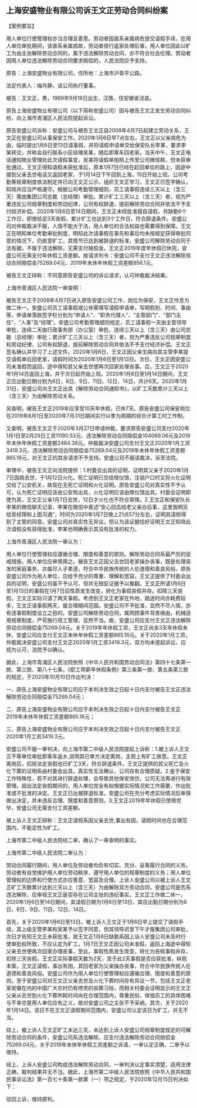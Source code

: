 ## 上海安盛物业有限公司诉王文正劳动合同纠纷案



【案例要旨】

用人单位行使管理权亦当合理且善意。劳动者因直系亲属病危提交请假手续，在用人单位审批期间，该直系亲属病故，劳动者径行返家处理后事，用人单位因此以旷工为由主张解除劳动合同的，属于违法解除劳动合同，亦不符合社会伦理。劳动者因用人单位违法解除劳动合同要求赔偿的，人民法院应予支持。



原告：上海安盛物业有限公司，住所地：上海市沪青平公路。

法定代表人：梅月静，该公司执行董事。

被告：王文正，男，1969年9月18日出生，汉族，住安徽省泾县。

原告上海安盛物业有限公司（以下简称安盛公司）因与被告王文正发生劳动合同纠纷，向上海市青浦区人民法院提起诉讼。



原告安盛公司诉称：安盛公司与被告王文正自2008年4月7日起建立劳动关系，王文正在安盛公司从事保安工作。2020年1月6日早7点左右，王文正以父亲病危为由，临时提出1月6日至13日请事假，并将请假申请单交给保安队长李某，要求李某转交，并称会自行联系小区经理吴某，随后即乘车回老家。当天中午，王文正电话通知物业管理处此次请假事宜，吴某将请假单拍照上传至公司微信群，但未获审批通过。王文正得知请假未获批准后，原本1月7日已经在赶回单位的路上，因途中接到父亲去世电话又返回老家，于1月14日下午回到上海，15日开始上班。公司考勤等规章制度依法制定并已向王文正公示，组织王文正学习，王文正已签字确认，知晓并应当严格遵守。根据公司考勤管理细则，员工请事假连续三天以上（含三天）需由集团公司总裁（总经理）审批。累计旷工三天以上（含三天）者，视为严重违反公司规章制度和劳动纪律，公司有权辞退，提前解除劳动合同并依法不予支付经济补偿。2020年1月6日至14日期间，王文正未经批准擅自请假，共缺勤6个工作日，即使给足3天丧假，累计旷工也达到3个工作日，符合辞退条件。安盛公司对仲裁裁决不服，人情不能大于法，用人单位的合法权益也需要得到保障。王文正在明知单位考勤审批制度，明知此次请事假在事先和事后均未按规定获得审批同意的情况下，仍故意旷工，其情节已达到被辞退的标准，安盛公司解除劳动合同于法有据，不属于违法解除，无需支付赔偿金。王文正2019年度年休假已休完，安盛公司无需支付年休假工资差额。故请求判令：安盛公司不支付王文正违法解除劳动合同赔偿金75269.04元、2019年未休年休假工资差额856.1元。

被告王文正辩称：不同意原告安盛公司的诉讼请求，认可仲裁裁决结果。



上海市青浦区人民法院一审查明：

被告王文正于2008年4月7日进入原告安盛公司工作，岗位为保安，王文正作息为做二休一。安盛公司员工请事假或公休需填写请假申请单，写明假别、时间、事由等，申请单落款签字栏分别为“申请人”、“职务代理人”、“主管部门”、“部门主任”、“人事”及“经理”。安盛公司考勤管理细则规定，员工请事假一天由主管领导审批，连续二天由行政事务部（办公室）审批，连续三天以上（含三天）由公司总裁（总经理）审批；累计旷工三天以上（含三天）者，视为严重违反公司规章制度和劳动纪律，公司有权辞退，提前解除劳动合同并依法不予支付经济补偿。王文正签名确认并学习了上述文件。2020年1月6日，王文正因父亲生病向其主管李某提交请假单后回老家，请假时间为2020年1月6日至1月13日。次日，王文正因安盛公司未准假而返回，途中得知其父亲去世便再次回家处理丧事。后，王文正于2020年1月14日返回上海，并于次日起开始上班。2020年1月6日至1月14日期间，王文正应出勤日期分别为6日、8日、9日、11日、12日、14日，共计6天。2020年1月31日，安盛公司向王文正出具《解除劳动合同通知书》，以旷工天数累计三天以上（含三天）为由解除劳动关系。

另查明，被告王文正2019年应享受10天年休假，已休7天。原告安盛公司保安岗位在2019年8月1日至2020年7月31日期间实行以季为周期的综合计算工时工作制。

又查明，被告王文正于2020年3月27日申请仲裁，要求原告安盛公司支付2020年1月1日至2月29日工资11190.53元、违法解除劳动合同赔偿金104069.06元及2019年未休年休假工资差额2464.38元。仲裁裁决安盛公司支付王文正2020年1月工资3419.3元、违法解除劳动合同赔偿金75269.04元及2019年未休年休假工资差额865.16元，对王文正的其余请求不予支持。安盛公司不服该裁决，诉至法院。

审理中，被告王文正向法院提供：1.村委会出具的证明，证明其父亲于2020年1月7日因病去世，于1月12日火化。死亡证明已交给殡仪馆，注销户口时又将火化证明交给了公安机关，故现在无死亡证明和火化证明。原告安盛公司对真实性不予认可，认为死亡证明应该由公安局出具，火化证明应该由殡仪馆出具。村委会证明即使为真，王文正父亲1月7日去世，12日才火化也不符合常理。2.王文正和保安队长李某的微信聊天记录，李某在微信中表述“安心回去给老父亲办后事，这里我明天给吴经理和上面沟通”，时间为2020年1月7日晚上21点57分左右，证明其请假得到了主管的同意。安盛公司对真实性无异议。但认为该证据恰好证明王文正知晓此次请假没有获得批准，李某也明确表示其没有批准的权力。



上海市青浦区人民法院一审认为：

用人单位行使管理权应遵循合理、限度和善意的原则。解除劳动合同系最严厉的惩戒措施，用人单位应审慎用之。被告王文正因父去世回老家操办丧事，既是处理突发的家庭事务，亦属尽人子孝道，符合中华民族传统的人伦道德和善良风俗。原告安盛公司作为用人单位，应给予充分的尊重、理解和宽容。王文正提供了村委会出具的证明，安盛公司虽不予认可，但并无相反证据予以推翻。王文正所请1月6日至1月13日的事假在1月7日后性质发生改变，转化为事假丧假并存。扣除三天丧假，王文正实际只请了两天事假。考虑到王文正老家在外地，路途时间亦耗费较多，王文正请事假两天，属合理期间范围。安盛公司不予批准，显然不尽人情，亦有违事假制度设立之目的。安盛公司解除劳动合同，属罔顾事件背景缘由，机械适用规章制度，严苛施行用工管理，显然不当。故，安盛公司应支付王文正违法解除劳动合同赔偿金75269.04元。关于2019年年休假工资，王文正尚余3天年休假未休，安盛公司应支付王文正未休年休假工资差额865.16元。关于2020年1月工资，仲裁裁决安盛公司支付王文正2020年1月工资3419.3元，双方均未提起诉讼，应视为认可，法院予以确认。



据此，上海市青浦区人民法院依照《中华人民共和国劳动合同法》第四十七条第一款、第三款、第八十七条，《职工带薪年休假条例》第三条第一款、第五条第三款的规定，于2020年10月10日作出判决：

一、原告上海安盛物业有限公司应于本判决生效之日起十日内支付被告王文正违法解除劳动合同赔偿金75269.04元；

二、原告上海安盛物业有限公司应于本判决生效之日起十日内支付被告王文正2019年未休年休假工资差额865.16元；

三、原告上海安盛物业有限公司应于本判决生效之日起十日内支付被告王文正2020年1月工资3419.3元。



安盛公司不服一审判决，向上海市第二中级人民法院提起上诉称：1.被上诉人王文正不等单位审批即乘车返乡,说明其已单方决定离岗，主观上有旷工故意。王文正离岗后，扣除法定丧假也已旷工3天，符合辞退条件。王文正提供的其父死亡及火化下葬的证明系由村委会出具，真实性无法确认，公司存有合理质疑。2.鉴于保安工作特殊性，若不对其进行辞退处理，会导致其他保安效仿，公司无法再进行有效管理。超出法定丧假期间的，用人单位完全有权根据实际情况和工作需要，作出批准或不批准的决定。王文正已达被辞退标准，安盛公司在充分考虑实际情况后审慎做出决定，并未违反合理、限度和善意原则。3.王文正2019年年休假已使用完毕，安盛公司无需支付工资差额。

被上诉人王文正辩称：王文正请假系因父亲去世,事出有因，请假时间也在合理范围内，不能定性为旷工。



上海市第二中级人民法院经二审，确认了一审查明的事实。

上海市第二中级人民法院二审认为：

劳动合同履行期间，用人单位及劳动者均负有切实、充分、妥善履行合同的义务。劳动者有自觉维护用人单位劳动秩序，遵守用人单位的规章制度的义务；用人单位管理权的边界和行使方式亦应善意、宽容及合理。上诉人安盛公司以被上诉人王文正旷工天数累计达到三天以上（含三天）为由解除双方劳动合同，安盛公司是否系违法解除，应审视王文正是否存在公司主张的违纪事实。王文正工作做二休一，2020年1月6日至14日期间，其请假日期为1月6日至13日，其应出勤日期分别为6日、8日、9日、11日、12日、14日。

首先，关于2020年1月6日至13日。被上诉人王文正于1月6日早上提交了请假手续，其上级主管李某和吴某予以签字同意，但其领导迟至下午才报集团公司审批，次日才告知王文正未获批准，故王文正1月6日缺勤系因上诉人安盛公司未及时行使审批权所致，不应认定为旷工。1月7日王文正因公司未准假，返回上海途中得知父亲去世便再次回家办理丧事，至此，事假性质发生改变，转化为丧假事假并存，扣除三天丧假，王文正实际事假天数为2天，至于此2天事假是否应获批准，纵观本案，王文正请假，事出有因，其回老家为父亲操办丧事，符合中华民族传统人伦道德和善良风俗。安盛公司作为用人单位行使管理权应遵循合理、限度和善意的原则。至于安盛公司对王文正父亲去世及火化下葬时间存有异议一节，包括王文正老家安徽在内的中国广大农村仍有停灵的丧葬习俗，而相关村委会证明显示的王文正父亲从去世到火化下葬所耗时间尚在合理范围内，尊重民俗，体恤员工的具体困难与不幸亦是用人单位应有之义，故对安盛公司之主张不予采纳。其次，关于2020年1月14日。该日不在王文正请假期间范围内，安盛公司认定该日为旷工，并无不当。

综上，被上诉人王文正旷工未达三天，未达到上诉人安盛公司规章制度规定的可解除劳动合同的条件，安盛公司系违法解除，应支付违法解除劳动合同赔偿金75269.04元。关于2019年未休年休假工资差额之诉请，一审认定正确，二审予以维持。



综上，上诉人安盛公司构成违法解除劳动合同，一审判决认定事实清楚，适用法律正确，裁判结果并无不当。据此，上海市第二中级人民法院依照《中华人民共和国民事诉讼法》第一百七十条第一款第（一）项之规定，于2020年12月15日判决如下：

驳回上诉，维持原判。


